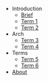 - Introduction
  - [Brief]()
  - [Term 1](/t1)
  - [Term 2](/t2)
- Arch
  - [Term 3](/t3)
  - [Term 4](/t4)
- Terms
  - [Term 5](/t5)
  - [Term 6](/t6)
- [About](/about.md)


